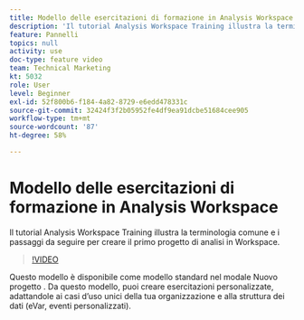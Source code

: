 ```yaml
---
title: Modello delle esercitazioni di formazione in Analysis Workspace
description: 'Il tutorial Analysis Workspace Training illustra la terminologia comune e i passaggi da seguire per creare il primo progetto di analisi in Workspace. '
feature: Pannelli
topics: null
activity: use
doc-type: feature video
team: Technical Marketing
kt: 5032
role: User
level: Beginner
exl-id: 52f800b6-f184-4a82-8729-e6edd478331c
source-git-commit: 32424f3f2b05952fe4df9ea91dcbe51684cee905
workflow-type: tm+mt
source-wordcount: '87'
ht-degree: 58%

---
```


# Modello delle esercitazioni di formazione in Analysis Workspace

Il tutorial Analysis Workspace Training illustra la terminologia comune e i passaggi da seguire per creare il primo progetto di analisi in Workspace.

>[!VIDEO](https://video.tv.adobe.com/v/33773/?quality=12)

Questo modello è disponibile come modello standard nel modale Nuovo progetto . Da questo modello, puoi creare esercitazioni personalizzate, adattandole ai casi d’uso unici della tua organizzazione e alla struttura dei dati (eVar, eventi personalizzati).
